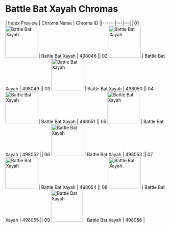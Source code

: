 # Battle Bat Xayah Chromas

| Index  Preview | Chroma Name | Chroma ID ||------|---|---|| 01  <img src='https://raw.communitydragon.org/latest/plugins/rcp-be-lol-game-data/global/default/v1/champion-chroma-images/498/498048.png' alt='Battle Bat Xayah' width='100'> | Battle Bat Xayah | 498048 || 02  <img src='https://raw.communitydragon.org/latest/plugins/rcp-be-lol-game-data/global/default/v1/champion-chroma-images/498/498049.png' alt='Battle Bat Xayah' width='100'> | Battle Bat Xayah | 498049 || 03  <img src='https://raw.communitydragon.org/latest/plugins/rcp-be-lol-game-data/global/default/v1/champion-chroma-images/498/498050.png' alt='Battle Bat Xayah' width='100'> | Battle Bat Xayah | 498050 || 04  <img src='https://raw.communitydragon.org/latest/plugins/rcp-be-lol-game-data/global/default/v1/champion-chroma-images/498/498051.png' alt='Battle Bat Xayah' width='100'> | Battle Bat Xayah | 498051 || 05  <img src='https://raw.communitydragon.org/latest/plugins/rcp-be-lol-game-data/global/default/v1/champion-chroma-images/498/498052.png' alt='Battle Bat Xayah' width='100'> | Battle Bat Xayah | 498052 || 06  <img src='https://raw.communitydragon.org/latest/plugins/rcp-be-lol-game-data/global/default/v1/champion-chroma-images/498/498053.png' alt='Battle Bat Xayah' width='100'> | Battle Bat Xayah | 498053 || 07  <img src='https://raw.communitydragon.org/latest/plugins/rcp-be-lol-game-data/global/default/v1/champion-chroma-images/498/498054.png' alt='Battle Bat Xayah' width='100'> | Battle Bat Xayah | 498054 || 08  <img src='https://raw.communitydragon.org/latest/plugins/rcp-be-lol-game-data/global/default/v1/champion-chroma-images/498/498055.png' alt='Battle Bat Xayah' width='100'> | Battle Bat Xayah | 498055 || 09  <img src='https://raw.communitydragon.org/latest/plugins/rcp-be-lol-game-data/global/default/v1/champion-chroma-images/498/498056.png' alt='Battle Bat Xayah' width='100'> | Battle Bat Xayah | 498056 |